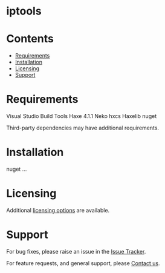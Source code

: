 
iptools
=======

Contents
========

* [Requirements](#requirements)
* [Installation](#installation)
* [Licensing](#licensing)
* [Support](#support)

# Requirements
Visual Studio Build Tools
Haxe 4.1.1
Neko
hxcs Haxelib
nuget


Third-party dependencies may have additional requirements.

# Installation
nuget ...


# Licensing
Additional [licensing options][licensing] are available.

# Support
For bug fixes, please raise an issue in the [Issue Tracker][bugs].

For feature requests, and general support, please [Contact us][contact].



[bugs]: https://github.com/mindpowered/ip-tools-csharp/issues
[contact]: https://mindpowered.dev/support.html?ref=ip-tools-csharp/
[licensing]: https://mindpowered.dev/?ref=ip-tools-csharp
